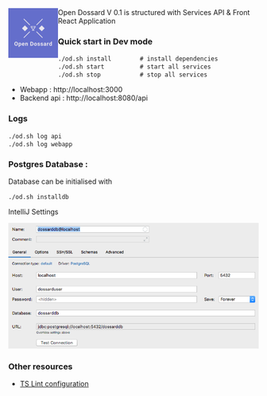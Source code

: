 <img align="left" width="100" height="100" src="https://raw.githubusercontent.com/dngconsulting/OpenDossard/master/services/webapp/src/assets/logos/logo_150.png?token=AA5NBLWUUFCPDAER736YWAC5XQ7IC">
Open Dossard V 0.1  is structured with Services API & Front React Application

### Quick start in Dev mode

```
./od.sh install        # install dependencies
./od.sh start          # start all services
./od.sh stop           # stop all services
```

- Webapp : http://localhost:3000
- Backend api : http://localhost:8080/api

### Logs

```
./od.sh log api
./od.sh log webapp
```


### Postgres Database : 

Database can be initialised with
```
./od.sh installdb
```

IntelliJ Settings

![IntelliJ DB Settings](documentation/img/intellij-dbsettings.png)


### Other resources

- [TS Lint configuration](documentation/tslint.md)

